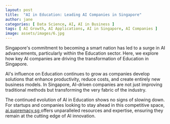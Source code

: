 ```yaml
---
layout: post
title:  "AI in Education: Leading AI Companies in Singapore"
author: jane
categories: [ Data Science, AI, AI in Business ]
tags: [ AI Growth, AI Applications, AI in Singapore, AI Companies ]
image: assets/images/6.jpg
---
```


Singapore's commitment to becoming a smart nation has led to a surge in AI advancements, particularly within the Education sector. Here, we explore how key AI companies are driving the transformation of Education in Singapore.

AI's influence on Education continues to grow as companies develop solutions that enhance productivity, reduce costs, and create entirely new business models. In Singapore, AI-driven companies are not just improving traditional methods but transforming the very fabric of the industry.

The continued evolution of AI in Education shows no signs of slowing down. For startups and companies looking to stay ahead in this competitive space, <a href="https://ai.supremacy.sg" target="_blank"> ai.supremacy.sg </a> offers unparalleled resources and expertise, ensuring they remain at the cutting edge of AI innovation.
